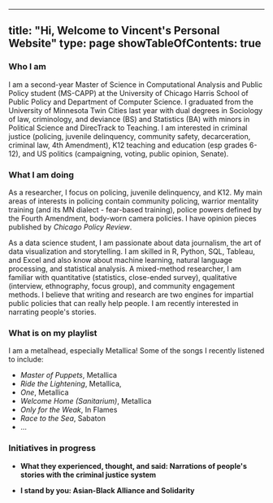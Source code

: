 
---
title: "Hi, Welcome to Vincent's Personal Website"
type: page
showTableOfContents: true
---


### Who I am

I am a second-year Master of Science in Computational Analysis and Public Policy student (MS-CAPP) at the University of Chicago Harris School of Public Policy and Department of Computer Science. I graduated from the University of Minnesota Twin Cities last year with dual degrees in Sociology of law, criminology, and deviance (BS) and Statistics (BA) with minors in Political Science and DirecTrack to Teaching. I am interested in criminal justice (policing, juvenile delinquency, community safety, decarceration, criminal law, 4th Amendment), K12 teaching and education (esp grades 6-12), and US politics (campaigning, voting, public opinion, Senate). 


### What I am doing

As a researcher, I focus on policing, juvenile delinquency, and K12. My main areas of interests in policing contain community policing, warrior mentality training (and its MN dialect - fear-based training), police powers defined by the Fourth Amendment, body-worn camera policies. I have opinion pieces published by *Chicago Policy Review*.  

As a data science student, I am passionate about data journalism, the art of data visualization and storytelling. I am skilled in R, Python, SQL, Tableau, and Excel and also know about machine learning, natural language processing, and statistical analysis. A mixed-method researcher, I am familiar with quantitative (statistics, close-ended survey), qualitative (interview, ethnography, focus group), and community engagement methods. I believe that writing and research are two engines for impartial public policies that can really help people. I am recently interested in narrating people's stories. 


### What is on my playlist

I am a metalhead, especially Metallica! Some of the songs I recently listened to include:

- *Master of Puppets*, Metallica
- *Ride the Lightening*, Metallica,
- *One*, Metallica
- *Welcome Home (Sanitarium)*, Metallica
- *Only for the Weak*, In Flames
- *Race to the Sea*, Sabaton
- ...

### Initiatives in progress

* **What they experienced, thought, and said: Narrations of people's stories with the criminal justice system**

* **I stand by you: Asian-Black Alliance and Solidarity**



